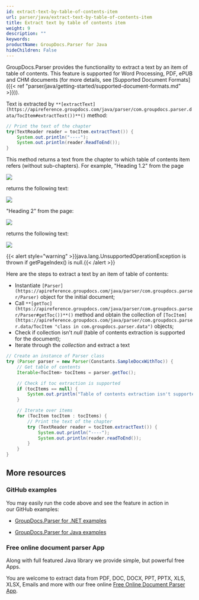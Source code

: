 ```yaml
---
id: extract-text-by-table-of-contents-item
url: parser/java/extract-text-by-table-of-contents-item
title: Extract text by table of contents item
weight: 9
description: ""
keywords: 
productName: GroupDocs.Parser for Java
hideChildren: False
---
```

GroupDocs.Parser provides the functionality to extract a text by an item of table of contents. This feature is supported for Word Processing, PDF, ePUB and CHM documents (for more details, see [Supported Document Formats]({{< ref "parser/java/getting-started/supported-document-formats.md" >}})).

Text is extracted by `**[extractText](https://apireference.groupdocs.com/java/parser/com.groupdocs.parser.data/TocItem#extractText())**()`  method:

```java
// Print the text of the chapter
try(TextReader reader = tocItem.extractText()) {
    System.out.println("----");
    System.out.println(reader.ReadToEnd());
}


```

This method returns a text from the chapter to which table of contents item refers (without sub-chapters). For example, "Heading 1.2" from the page

![](parser/java/images/extract-text-by-table-of-contents-item.png)

returns the following text:

![](parser/java/images/extract-text-by-table-of-contents-item_1.png)

"Heading 2" from the page:

![](parser/java/images/extract-text-by-table-of-contents-item_2.png)

returns the following text:

![](parser/java/images/extract-text-by-table-of-contents-item_3.png)

{{< alert style="warning" >}}java.lang.UnsupportedOperationException is thrown if getPageIndex() is null.{{< /alert >}}

Here are the steps to extract a text by an item of table of contents:

*   Instantiate `[Parser](https://apireference.groupdocs.com/java/parser/com.groupdocs.parser/Parser)` object for the initial document;
*   Call `**[getToc](https://apireference.groupdocs.com/java/parser/com.groupdocs.parser/Parser#getToc())**()` method and obtain the collection of `[TocItem](https://apireference.groupdocs.com/java/parser/com.groupdocs.parser.data/TocItem "class in com.groupdocs.parser.data")` objects;
*   Check if collection isn't *null* (table of contents extraction is supported for the document);
*   Iterate through the *collection* and extract a text

```java
// Create an instance of Parser class
try (Parser parser = new Parser(Constants.SampleDocxWithToc)) {
    // Get table of contents
    Iterable<TocItem> tocItems = parser.getToc();

    // Check if toc extraction is supported
    if (tocItems == null) {
        System.out.println("Table of contents extraction isn't supported");
    }

    // Iterate over items
    for (TocItem tocItem : tocItems) {
        // Print the text of the chapter
        try (TextReader reader = tocItem.extractText()) {
            System.out.println("----");
            System.out.println(reader.readToEnd());
        }
    }
}
```

## More resources

### GitHub examples

You may easily run the code above and see the feature in action in our GitHub examples:

*   [GroupDocs.Parser for .NET examples](https://github.com/groupdocs-parser/GroupDocs.Parser-for-.NET)
    
*   [GroupDocs.Parser for Java examples](https://github.com/groupdocs-parser/GroupDocs.Parser-for-Java)
    

### Free online document parser App

Along with full featured Java library we provide simple, but powerful free Apps.

You are welcome to extract data from PDF, DOC, DOCX, PPT, PPTX, XLS, XLSX, Emails and more with our free online [Free Online Document Parser App](https://products.groupdocs.app/parser).
